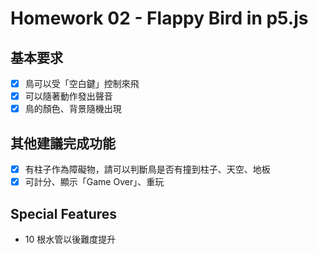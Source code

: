 # Homework 02 - Flappy Bird in p5.js

## 基本要求
- [x] 鳥可以受「空白鍵」控制來飛
- [x] 可以隨著動作發出聲音
- [x] 鳥的顏色、背景隨機出現

## 其他建議完成功能
- [x] 有柱子作為障礙物，請可以判斷鳥是否有撞到柱子、天空、地板
- [x] 可計分、顯示「Game Over」、重玩

## Special Features
- 10 根水管以後難度提升
